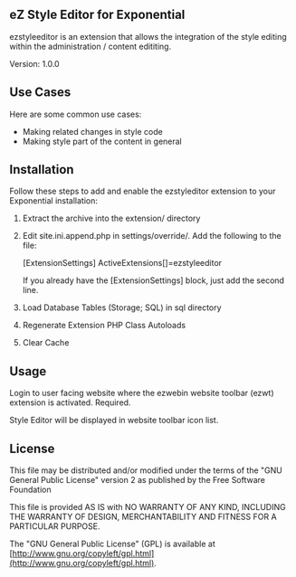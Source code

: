 ## eZ Style Editor for Exponential

ezstyleeditor is an extension that allows the integration of the style editing within the administration / content edititing. 

Version: 1.0.0

## Use Cases

Here are some common use cases:

- Making related changes in style code
- Making style part of the content in general

## Installation

Follow these steps to add and enable the ezstyleditor extension to your Exponential installation:

  1) Extract the archive into the extension/ directory

  2) Edit site.ini.append.php in settings/override/. Add the following to the file:

       [ExtensionSettings]
       ActiveExtensions[]=ezstyleeditor

     If you already have the [ExtensionSettings] block, just add the second line.

  3) Load Database Tables (Storage; SQL) in sql directory

  4) Regenerate Extension PHP Class Autoloads

  5) Clear Cache


## Usage

Login to user facing website where the ezwebin website toolbar (ezwt) extension is activated. Required.

Style Editor will be displayed in website toolbar icon list.


## License

This file may be distributed and/or modified under the terms of the "GNU
General Public License" version 2 as published by the Free Software Foundation

This file is provided AS IS with NO WARRANTY OF ANY KIND, INCLUDING THE
WARRANTY OF DESIGN, MERCHANTABILITY AND FITNESS FOR A PARTICULAR PURPOSE.

The "GNU General Public License" (GPL) is available at
[http://www.gnu.org/copyleft/gpl.html](http://www.gnu.org/copyleft/gpl.html).
